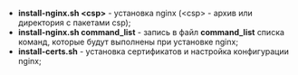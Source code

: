- **install-nginx.sh \<csp\>** - установка nginx (\<csp\> - архив или директория с пакетами csp);
- **install-nginx.sh command_list** - запись в файл **command_list** списка команд, которые будут выполнены при установке nginx;
- **install-certs.sh** - установка сертификатов и настройка конфигурации nginx;
